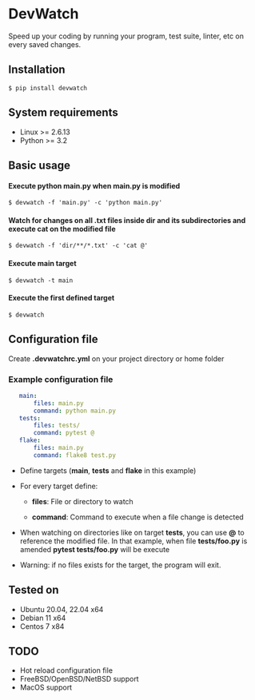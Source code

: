 # DevWatch

Speed up your coding by running your program, test suite, linter, etc on every saved changes. 


## Installation

```
$ pip install devwatch
```

## System requirements
* Linux >= 2.6.13
* Python >= 3.2

## Basic usage

#### Execute **python main.py** when **main.py** is modified
  ```
  $ devwatch -f 'main.py' -c 'python main.py'
  ```

#### Watch for changes on all **.txt** files inside **dir** and its subdirectories and execute **cat** on the modified file
  ```
  $ devwatch -f 'dir/**/*.txt' -c 'cat @'
  ```

#### Execute **main** target
```
$ devwatch -t main
```

#### Execute the first defined target
```
$ devwatch
```

## Configuration file

Create **.devwatchrc.yml** on your project directory or home folder

### Example configuration file

```yml
   main:
       files: main.py
       command: python main.py    
   tests:
       files: tests/
       command: pytest @
   flake:
       files: main.py
       command: flake8 test.py
```

   * Define targets (**main**, **tests** and **flake** in this example)
   * For every target define:
     * **files**: File or directory to watch

     * **command**: Command to execute when a file change is detected
   * When watching on directories like on target **tests**, you can use **@** to reference the
     modified file. In that example, when file **tests/foo.py** is amended **pytest tests/foo.py**
     will be execute

   * Warning: if no files exists for the target, the program will exit. 

## Tested on
* Ubuntu 20.04, 22.04 x64
* Debian 11 x64
* Centos 7 x84

## TODO
* Hot reload configuration file
* FreeBSD/OpenBSD/NetBSD support
* MacOS support
